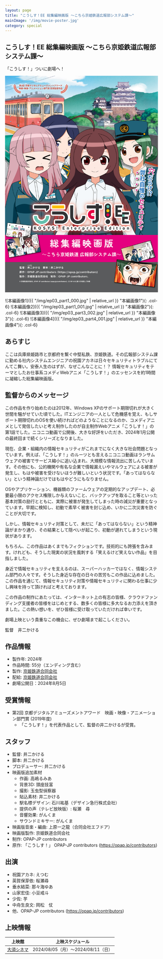 ```yaml
---
layout: page
title: "こうしす！EE 総集編映画版 ～こちら京姫鉄道広報部システム課～"
mainImage: '/img/movie-poster.jpg'
category: special
---
```


## こうしす！EE 総集編映画版 ～こちら京姫鉄道広報部システム課～

<div class="slogan">
「こうしす！」ついに劇場へ！
</div>

![パンフレット](/img/movie-poster.jpg)


<div class="row" markdown="1">
 ![本編画像1]({{ "/img/ep03_part1_000.jpg" | relative_url }} "本編画像1"){: .col-6}
 ![本編画像2]({{ "/img/ep03_part1_001.jpg" | relative_url }} "本編画像2"){: .col-6}
 ![本編画像3]({{ "/img/ep03_part3_002.jpg" | relative_url }} "本編画像3"){: .col-6}
 ![本編画像4]({{ "/img/ep03_part4_001.jpg" | relative_url }} "本編画像4"){: .col-6}
</div>

## あらすじ

ここは兵庫県姫路市と京都府を繋ぐ中堅私鉄、京姫鉄道。その広報部システム課に勤める社内システムエンジニアの祝園アカネは日々セキュリティトラブルにてんてこ舞い。安泰人生のはずが、なぜこんなことに！？  情報セキュリティをテーマとしたお仕事系コメディWebアニメ「こうしす！」のエッセンスを約1時間に凝縮した総集編映画版。


## 監督からのメッセージ

この作品を作り始めたのは2012年、Windows XPのサポート期限切れが大きく世間を騒がせていた頃でした。ITエンジニアの一人として危機感を覚え、もしサポート期限切れのOSを使い続ければどのようなことになるのか、コメディアニメとして発信したいと考え制作したのが自主制作Webアニメ「こうしす！」の第1話でした。ニコニコ動画で公開後、大きな好評をいただき、2024年1月公開の最終回まで続くシリーズとなりました。

現在、企業・組織内の情報セキュリティがこれまでになく大きな社会問題となっています。例えば、「こうしす！」のルーツとも言えるニコニコ動画はランサムウェアの被害でサービス縮小に追い込まれ、大規模な情報流出に苦しんでいます。その他にも、公的機関や有名な企業で情報漏えいやマルウェアによる被害が発生し、もはや被害を受けないほうが難しいという状況です。「あってはならない」という精神論だけではもはやどうにもなりません。

OSやアプリケ－ション、機器類のファームウェアの定期的なアップデート、必要最小限のアクセス権限しか与えないこと、バックアップを取ること等といった基本対策の励行とともに、実際に被害が発生してしまった時の減災が重要となっています。早期に検知し、初動で素早く被害を封じ込め、いかに二次災害を防ぐことが大切です。

しかし、情報セキュリティ対策として、未だに「あってはならない」という精神論がまかり通り、その結果として隠ぺいが起こり、初動が遅れてしまうという現状があります。

もちろん、この作品はあくまでもフィクションです。技術的にも誇張を含みます。けれども、そうした現実の状況を風刺する「笑えるけど笑えない作品」を目指しました。

身近で情報セキュリティを支えるのは、スーパーハッカーではなく、情報システム部門の人々です。そうした身近な存在の日々の苦労もこの作品に込めました。この作品を通じて、情報セキュリティ対策や情報セキュリティに関わる仕事に少し興味を持って頂ければと考えております。

この作品の制作にあたっては、インターネット上の有志の皆様、クラウドファンディング支援者の皆様をはじめとする、数多くの皆様に多大なるお力添えを頂きました。この熱い想いを、ぜひ皆様に受け取っていただければ幸いです。

劇場上映という貴重なこの機会に、ぜひ劇場まで起こしください。

監督　井二かける



## 作品情報

* 製作年: 2024年
* 作品時間: 55分（エンディング含む）
* 製作: [京姫鉄道合同会社](https://www.kyoki-railway.co.jp/)
* 配給: [京姫鉄道合同会社](https://www.kyoki-railway.co.jp/)
* 劇場公開日：2024年8月5日

## 受賞情報

* 第2回 京都デジタルアミューズメントアワード　映画・映像・アニメーション部門賞 (2019年度)
    * 「こうしす！」を代表作品として、監督の井二かけるが受賞。


## スタッフ

* 監督: 井二かける
* 脚本: 井二かける
* プロデューサー: 井二かける
* 映画版追加素材
    * 作画: 高嶋るみあ
    * 背景3D: 頭座技富
    * 撮影: 玉虫型偵察器
    * 貼込素材: 井二かける
    * 駅名標デザイン: 石川祐基（デザイン急行株式会社）
    * 提供の声（テレビ放映版）: 桜瀬　尋
    * 音響効果: がんくま
    * サウンドミキサー: がんくま
* 映画版音楽・編曲: 上原一之龍（合同会社エフドア）
* 映画版製作: 京姫鉄道合同会社
* 制作: OPAP-JP contributors
* 原作: 「こうしす！」 OPAP-JP contributors (<https://opap.jp/contributors>)


## 出演

* 祝園アカネ: えつむ
* 英賀保芽依: 桜瀬尋
* 垂水結菜: 那々海ゆあ
* 山家宏佳: 小豆戒斗
* 少佐: 芋
* 中舟生良文: 岡松　仗
* 他、OPAP-JP contributors (<https://opap.jp/contributors>)



## 上映情報


<table class="onair-table">
    <thead>
        <tr>
            <th class="onair-place">上映館</th>
            <th class="onair-date">上映スケジュール</th>
        </tr>
    </thead>
    <tbody>
        <tr>
            <td class="onair-place"><a href="http://www.osucinema.com/">大須シネマ</a></td>
            <td class="onair-date">
                2024/08/05（月）～2024/08/11（日）
            </td>
        </tr>
    </tbody>
</table>

